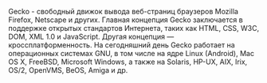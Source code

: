 Gecko - свободный движок вывода веб-страниц браузеров Mozilla Firefox, Netscape и других. Главная концепция Gecko заключается в поддержке открытых стандартов Интернета, таких как HTML, CSS, W3C, DOM, XML 1.0 и JavaScript. Другая концепция — кроссплатформенность. На сегодняшний день Gecko работает на операционных системах GNU, в том числе на ядре Linux (Android), Mac OS X, FreeBSD, Microsoft Windows, а также на Solaris, HP-UX, AIX, Irix, OS/2, OpenVMS, BeOS, Amiga и др.